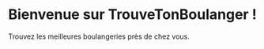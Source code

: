<!DOCTYPE html>
<html>
  <head>
    <title>TrouveTonBoulanger</title>
  </head>
  <body>
    <h1>Bienvenue sur TrouveTonBoulanger !</h1>
    <p>Trouvez les meilleures boulangeries près de chez vous.</p>
  </body>
</html>
